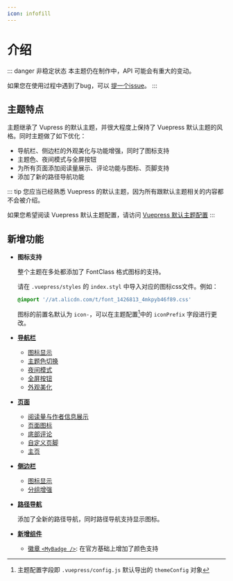 ```yaml
---
icon: infofill
---
```


# 介绍

::: danger 非稳定状态
本主题仍在制作中，API 可能会有重大的变动。

如果您在使用过程中遇到了bug，可以 [提一个issue](https://github.com/Mister-Hope/vuepress-theme-hope/issues)。
:::

## 主题特点

主题继承了 Vupress 的默认主题，并很大程度上保持了 Vuepress 默认主题的风格。同时主题做了如下优化：

- 导航栏、侧边栏的外观美化与功能增强，同时了图标支持
- 主题色、夜间模式与全屏按钮
- 为所有页面添加阅读量展示、评论功能与图标、页脚支持
- 添加了新的路径导航功能

::: tip
您应当已经熟悉 Vuepress 的默认主题，因为所有跟默认主题相关的内容都不会被介绍。

如果您希望阅读 Vuepress 默认主题配置，请访问 [Vuepress 默认主题配置](https://v1.vuepress.vuejs.org/zh/theme/default-theme-config.html)
:::

## 新增功能

- **图标支持**

  整个主题在多处都添加了 FontClass 格式图标的支持。

  请在 `.vuepress/styles` 的 `index.styl` 中导入对应的图标css文件。例如：

  ```css
  @import '//at.alicdn.com/t/font_1426813_4mkpyb46f89.css'
  ```

  图标的前置名默认为 `icon-`，可以在主题配置[^themeConfig]中的 `iconPrefix` 字段进行更改。

- [**导航栏**](navbar.md)

  - [图标显示](navbar.md#图标支持)
  - [主题色切换](themecolor.md#自定义主题色)
  - [夜间模式](themecolor.md#夜间模式)
  - [全屏按钮](fullscreen.md)
  - [外观美化](navbar.md#样式更改)

- [**页面**](page.md)

  - [阅读量与作者信息展示](page.md#文章信息展示)
  - [页面图标](page.md#图标支持)
  - [底部评论](comment.md)
  - [自定义页脚](page.md#页脚支持)
  - [主页](home.md)

- [**侧边栏**](sidebar.md)

  - [图标显示](sidebar.md#图标支持)
  - [分组增强](sidebar.md#分组增强)

- [**路径导航**](breadcrumb.md)

  添加了全新的路径导航，同时路径导航支持显示图标。

- [**新增组件**](component.md)

  - [徽章 `<MyBadge />`](component.md#徽章): 在官方基础上增加了颜色支持

[^themeConfig]: 主题配置字段即 `.vuepress/config.js` 默认导出的 `themeConfig` 对象

